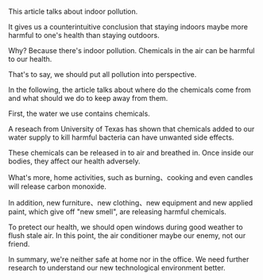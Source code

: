This article talks about indoor pollution. 

It gives us a counterintuitive conclusion that staying indoors maybe more harmful to one's health than staying outdoors.

Why? Because there's indoor pollution. Chemicals in the air can be harmful to our health.

That's to say, we should put all pollution into perspective.

In the following, the article talks about where do the chemicals come from and what should we do to keep away from them.

First, the water we use contains chemicals. 

A reseach from University of Texas has shown that chemicals added to our water supply to kill harmful bacteria can have unwanted side effects. 

These chemicals can be released in to air and breathed in. Once inside our bodies, they affect our health adversely.

What's more, home activities, such as burning、cooking and even candles will release carbon monoxide. 

In addition, new furniture、new clothing、new equipment and new applied paint, which give off "new smell", are releasing harmful chemicals.

To pretect our health, we should open windows during good weather to flush stale air. In this point, the air conditioner maybe our enemy, not our friend.

In summary, we're neither safe at home nor in the office. We need further research to understand our new technological environment better.
